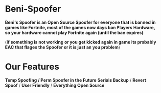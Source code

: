 # Beni-Spoofer

**Beni's Spoofer is an Open Source Spoofer for everyone that is banned in games like Fortnite, most of the games now days ban Players Hardware, so your hardware cannot play Fortnite again (until the ban expires)**

(**If something is not working or you get kicked again in game its probably EAC that flages the Spoofer or it is just an you problem**)

# **Our Features**

**Temp Spoofing / Perm Spoofer in the Future**
**Serials Backup** /
**Revert Spoof** /
**User Friendly** /
**Everything Open Source**
